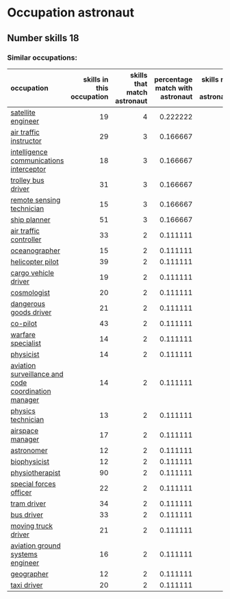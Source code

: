 # Occupation astronaut
## Number skills 18
### Similar occupations:
| occupation                                                                                                    |   skills in this occupation |   skills that match astronaut |   percentage match with astronaut |   skills not in astronaut |
|:--------------------------------------------------------------------------------------------------------------|----------------------------:|------------------------------:|----------------------------------:|--------------------------:|
| [satellite engineer](satellite_engineer.md)                                                                   |                          19 |                             4 |                          0.222222 |                        15 |
| [air traffic instructor](air_traffic_instructor.md)                                                           |                          29 |                             3 |                          0.166667 |                        26 |
| [intelligence communications interceptor](intelligence_communications_interceptor.md)                         |                          18 |                             3 |                          0.166667 |                        15 |
| [trolley bus driver](trolley_bus_driver.md)                                                                   |                          31 |                             3 |                          0.166667 |                        28 |
| [remote sensing technician](remote_sensing_technician.md)                                                     |                          15 |                             3 |                          0.166667 |                        12 |
| [ship planner](ship_planner.md)                                                                               |                          51 |                             3 |                          0.166667 |                        48 |
| [air traffic controller](air_traffic_controller.md)                                                           |                          33 |                             2 |                          0.111111 |                        31 |
| [oceanographer](oceanographer.md)                                                                             |                          15 |                             2 |                          0.111111 |                        13 |
| [helicopter pilot](helicopter_pilot.md)                                                                       |                          39 |                             2 |                          0.111111 |                        37 |
| [cargo vehicle driver](cargo_vehicle_driver.md)                                                               |                          19 |                             2 |                          0.111111 |                        17 |
| [cosmologist](cosmologist.md)                                                                                 |                          20 |                             2 |                          0.111111 |                        18 |
| [dangerous goods driver](dangerous_goods_driver.md)                                                           |                          21 |                             2 |                          0.111111 |                        19 |
| [co-pilot](co-pilot.md)                                                                                       |                          43 |                             2 |                          0.111111 |                        41 |
| [warfare specialist](warfare_specialist.md)                                                                   |                          14 |                             2 |                          0.111111 |                        12 |
| [physicist](physicist.md)                                                                                     |                          14 |                             2 |                          0.111111 |                        12 |
| [aviation surveillance and code coordination manager](aviation_surveillance_and_code_coordination_manager.md) |                          14 |                             2 |                          0.111111 |                        12 |
| [physics technician](physics_technician.md)                                                                   |                          13 |                             2 |                          0.111111 |                        11 |
| [airspace manager](airspace_manager.md)                                                                       |                          17 |                             2 |                          0.111111 |                        15 |
| [astronomer](astronomer.md)                                                                                   |                          12 |                             2 |                          0.111111 |                        10 |
| [biophysicist](biophysicist.md)                                                                               |                          12 |                             2 |                          0.111111 |                        10 |
| [physiotherapist](physiotherapist.md)                                                                         |                          90 |                             2 |                          0.111111 |                        88 |
| [special forces officer](special_forces_officer.md)                                                           |                          22 |                             2 |                          0.111111 |                        20 |
| [tram driver](tram_driver.md)                                                                                 |                          34 |                             2 |                          0.111111 |                        32 |
| [bus driver](bus_driver.md)                                                                                   |                          33 |                             2 |                          0.111111 |                        31 |
| [moving truck driver](moving_truck_driver.md)                                                                 |                          21 |                             2 |                          0.111111 |                        19 |
| [aviation ground systems engineer](aviation_ground_systems_engineer.md)                                       |                          16 |                             2 |                          0.111111 |                        14 |
| [geographer](geographer.md)                                                                                   |                          12 |                             2 |                          0.111111 |                        10 |
| [taxi driver](taxi_driver.md)                                                                                 |                          20 |                             2 |                          0.111111 |                        18 |

